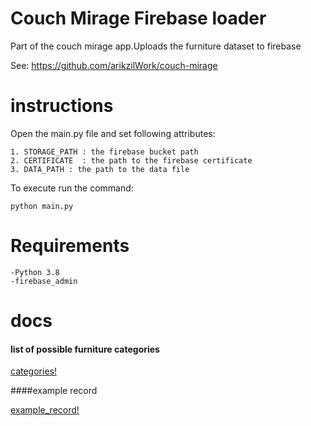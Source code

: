 # Couch Mirage Firebase loader
Part of the couch mirage app.Uploads the furniture dataset to firebase

See: https://github.com/arikzilWork/couch-mirage


# instructions
Open the main.py file and set following attributes:

    1. STORAGE_PATH : the firebase bucket path
    2. CERTIFICATE  : the path to the firebase certificate
    3. DATA_PATH : the path to the data file
    
To execute run the command:


``
python main.py
``


# Requirements
    -Python 3.8
    -firebase_admin
# docs

#### list of possible furniture categories
[categories!](categories)

####example record

[example_record!](record_template.json)

    
